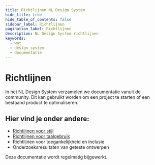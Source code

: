 ```yaml
---
title: Richtlijnen NL Design System
hide_title: true
hide_table_of_contents: false
sidebar_label: Richtlijnen
pagination_label: Richtlijnen
description: NL Design System richtlijnen
keywords:
  - wat
  - design system
  - documentatie
---
```


# Richtlijnen

In het NL Design System verzamelen we documentatie vanuit de community. Dit kan gebruikt worden om een project te starten of een bestaand product te optimaliseren.

## Hier vind je onder andere:

- [Richtlijnen voor stijl](stijl/kleuren)
- [Richtlijnen voor taalgebruik](tekst-en-taalgebruik)
- Richtlijnen voor toegankelijkheid en inclusie
- Onderzoeksresultaten van geteste ontwerpen

Deze documentatie wordt regelmatig bijgewerkt.

<!-- TODO! -->
